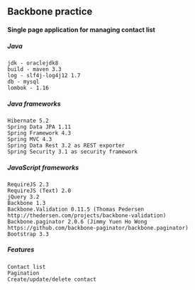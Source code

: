 ## Backbone practice

#### Single page application for managing contact list

##### Java

```
jdk - oraclejdk8
build - maven 3.3
log - slf4j-log4j12 1.7
db - mysql
lombok - 1.16
```

##### Java frameworks

```
Hibernate 5.2
Spring Data JPA 1.11
Spring Framework 4.3
Spring MVC 4.3
Spring Data Rest 3.2 as REST exporter
Spring Security 3.1 as security framework
```

##### JavaScript frameworks

```
RequireJS 2.3
RequireJS (Text) 2.0
jQuery 3.2
Backbone 1.3
Backbone.Validation 0.11.5 (Thomas Pedersen http://thedersen.com/projects/backbone-validation)
Backbone.paginator 2.0.6 (Jimmy Yuen Ho Wong https://github.com/backbone-paginator/backbone.paginator)
Bootstrap 3.3
```

##### Features

```
Contact list
Pagination
Create/update/delete contact
```
